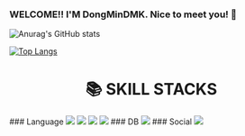 ### WELCOME!! I'M DongMinDMK. Nice to meet you! 👋

<!--
**DongMinDMK/DongMinDMK** is a ✨ _special_ ✨ repository because its `README.md` (this file) appears on your GitHub profile.

Here are some ideas to get you started:

- 🔭 I’m currently working on ...
- 🌱 I’m currently learning ...
- 👯 I’m looking to collaborate on ...
- 🤔 I’m looking for help with ...
- 💬 Ask me about ...
- 📫 How to reach me: ...
- 😄 Pronouns: ...
- ⚡ Fun fact: ...
-->

![Anurag's GitHub stats](https://github-readme-stats.vercel.app/api?username=DongMinDMK&show_icons=true&theme=radical)

[![Top Langs](https://github-readme-stats.vercel.app/api/top-langs/?username=DongMinDMK&layout=compact)](https://github.com/delay-100/github-readme-stats)

<div align=center><h1>📚 SKILL STACKS</h1></div>
### Language
<img src="https://img.shields.io/badge/C-A8B9CC?style=for-the-badge&logo=c&logoColor=white"> <img src="https://img.shields.io/badge/java-007396?style=for-the-badge&logo=java&logoColor=white">
<img src="https://img.shields.io/badge/Spring Boot-6DB33F?style=for-the-badge&logo=springboot&logoColor=white"> <img src="https://img.shields.io/badge/spring-6DB33F?style=for-the-badge&logo=spring&logoColor=white">
### DB
<img src="https://img.shields.io/badge/mysql-4479A1?style=for-the-badge&logo=mysql&logoColor=white">
### Social
<img src="https://img.shields.io/badge/github-181717?style=for-the-badge&logo=github&logoColor=white">
